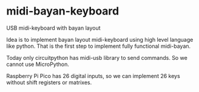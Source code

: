 # midi-bayan-keyboard
USB midi-keyboard with bayan layout

Idea is to implement bayan layout midi-keyboard using high level language like python. That is the first step to implement fully functional midi-bayan.

Today only circuitpython has midi-usb library to send commands. So we cannot use MicroPython.

Raspberry Pi Pico has 26 digital inputs, so we can implement 26 keys without shift registers or matrixes.